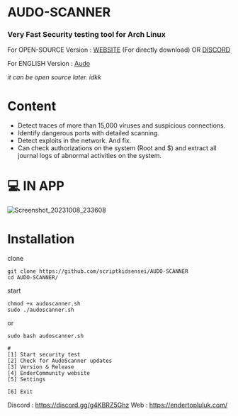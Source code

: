 # AUDO-SCANNER
### Very Fast Security testing tool for Arch Linux
 
For OPEN-SOURCE Version :  [WEBSITE](https://endertopluluk.com) (For directly download) OR [DISCORD](https://discord.gg/g4KBRZ5Ghz) 

For ENGLISH Version : [Audo](https://github.com/scriptkidsensei/AUDO-SCANNER/tree/main/ENG)

*it can be open source later. idkk*

# Content
 
- Detect traces of more than 15,000 viruses and suspicious connections.
- Identify dangerous ports with detailed scanning.
- Detect exploits in the network. And fix.
- Can check authorizations on the system (Root and $) and extract all journal logs of abnormal activities on the system.
 
# 💻 IN APP
 
![Screenshot_20231008_233608](https://github.com/scriptkidsensei/AUDO-SCANNER/assets/55909183/9b82cba6-d855-4ee9-9aee-5c238d467d61)
 
# Installation
 
clone 
 
``` 
git clone https://github.com/scriptkidsensei/AUDO-SCANNER
cd AUDO-SCANNER/
```
start
 
```
chmod +x audoscanner.sh
sudo ./audoscanner.sh
```
 
or
 
``` 
sudo bash audoscanner.sh
```
 
``` 
#
[1] Start security test
[2] Check for AudoScanner updates
[3] Version & Release
[4] EnderCommunity website
[5] Settings

[6] Exit 
```
 
Discord : https://discord.gg/g4KBRZ5Ghz
Web : https://endertopluluk.com/
